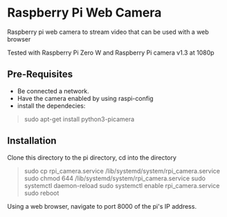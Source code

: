 # Raspberry Pi Web Camera

Raspberry pi web camera to stream video that can be used with a web browser

Tested with Raspberry Pi Zero W and Raspberry Pi camera v1.3 at 1080p

## Pre-Requisites

- Be connected a network.
- Have the camera enabled by using raspi-config
- install the dependecies:
> sudo apt-get install python3-picamera

## Installation

Clone this directory to the pi directory, cd into the directory

> sudo cp rpi_camera.service /lib/systemd/system/rpi_camera.service
> sudo chmod 644 /lib/systemd/system/rpi_camera.service
> sudo systemctl daemon-reload
> sudo systemctl enable rpi_camera.service
> sudo reboot

Using a web browser, navigate to port 8000 of the pi's IP address.

